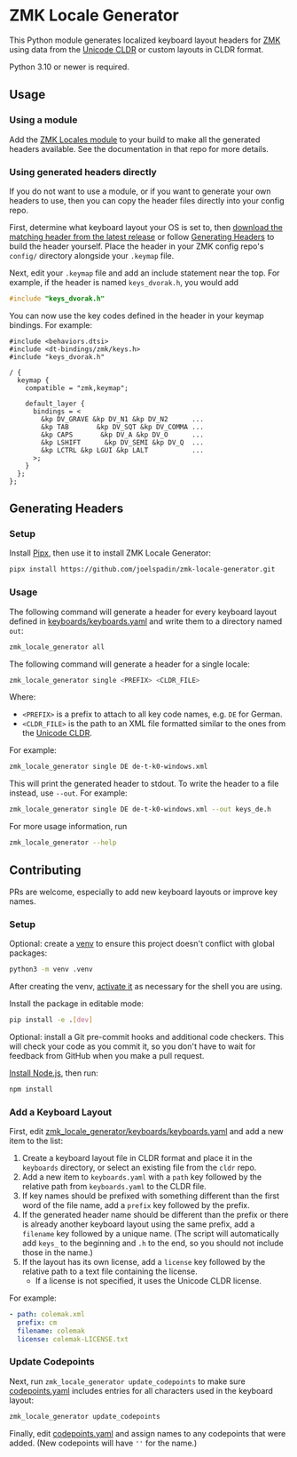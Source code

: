 # ZMK Locale Generator

This Python module generates localized keyboard layout headers for [ZMK](https://zmk.dev) using data from the [Unicode CLDR](https://github.com/unicode-org/cldr) or custom layouts in CLDR format.

Python 3.10 or newer is required.

## Usage

### Using a module

Add the [ZMK Locales module](https://github.com/joelspadin/zmk-locales) to your build to make all the generated headers available. See the documentation in that repo for more details.

### Using generated headers directly

If you do not want to use a module, or if you want to generate your own headers to use, then you can copy the header files directly into your config repo.

First, determine what keyboard layout your OS is set to, then [download the matching header from the latest release](https://github.com/joelspadin/zmk-locale-generator/releases) or follow [Generating Headers](#generating-headers) to build the header yourself. Place the header in your ZMK config repo's `config/` directory alongside your `.keymap` file.

Next, edit your `.keymap` file and add an include statement near the top. For example, if the header is named `keys_dvorak.h`, you would add

```c
#include "keys_dvorak.h"
```

You can now use the key codes defined in the header in your keymap bindings. For example:

```dts
#include <behaviors.dtsi>
#include <dt-bindings/zmk/keys.h>
#include "keys_dvorak.h"

/ {
  keymap {
    compatible = "zmk,keymap";

    default_layer {
      bindings = <
        &kp DV_GRAVE &kp DV_N1 &kp DV_N2      ...
        &kp TAB       &kp DV_SQT &kp DV_COMMA ...
        &kp CAPS       &kp DV_A &kp DV_O      ...
        &kp LSHIFT      &kp DV_SEMI &kp DV_Q  ...
        &kp LCTRL &kp LGUI &kp LALT           ...
      >;
    }
  };
};
```

## Generating Headers

### Setup

Install [Pipx](https://pipx.pypa.io/stable/), then use it to install ZMK Locale Generator:

```sh
pipx install https://github.com/joelspadin/zmk-locale-generator.git
```

### Usage

The following command will generate a header for every keyboard layout defined in [keyboards/keyboards.yaml](keyboards/keyboards.yaml) and write them to a directory named `out`:

```sh
zmk_locale_generator all
```

The following command will generate a header for a single locale:

```sh
zmk_locale_generator single <PREFIX> <CLDR_FILE>
```

Where:

- `<PREFIX>` is a prefix to attach to all key code names, e.g. `DE` for German.
- `<CLDR_FILE>` is the path to an XML file formatted similar to the ones from the [Unicode CLDR](https://github.com/unicode-org/cldr/tree/maint/maint-43/keyboards).

For example:

```sh
zmk_locale_generator single DE de-t-k0-windows.xml
```

This will print the generated header to stdout. To write the header to a file instead, use `--out`. For example:

```sh
zmk_locale_generator single DE de-t-k0-windows.xml --out keys_de.h
```

For more usage information, run

```sh
zmk_locale_generator --help
```

## Contributing

PRs are welcome, especially to add new keyboard layouts or improve key names.

### Setup

Optional: create a [venv](https://docs.python.org/3/library/venv.html) to ensure this project doesn't conflict with global packages:

```sh
python3 -m venv .venv
```

After creating the venv, [activate it](https://docs.python.org/3/library/venv.html#how-venvs-work) as necessary for the shell you are using.

Install the package in editable mode:

```sh
pip install -e .[dev]
```

Optional: install a Git pre-commit hooks and additional code checkers. This will check your code as you commit it, so you don't have to wait for feedback from GitHub when you make a pull request.

[Install Node.js](https://nodejs.org/en), then run:

```sh
npm install
```

### Add a Keyboard Layout

First, edit [zmk_locale_generator/keyboards/keyboards.yaml](zmk_locale_generator/keyboards/keyboards.yaml) and add a new item to the list:

1. Create a keyboard layout file in CLDR format and place it in the `keyboards` directory, or select an existing file from the `cldr` repo.
2. Add a new item to `keyboards.yaml` with a `path` key followed by the relative path from `keyboards.yaml` to the CLDR file.
3. If key names should be prefixed with something different than the first word of the file name, add a `prefix` key followed by the prefix.
4. If the generated header name should be different than the prefix or there is already another keyboard layout using the same prefix, add a `filename` key followed by a unique name. (The script will automatically add `keys_` to the beginning and `.h` to the end, so you should not include those in the name.)
5. If the layout has its own license, add a `license` key followed by the relative path to a text file containing the license.
   - If a license is not specified, it uses the Unicode CLDR license.

For example:

```yaml
- path: colemak.xml
  prefix: cm
  filename: colemak
  license: colemak-LICENSE.txt
```

### Update Codepoints

Next, run `zmk_locale_generator update_codepoints` to make sure [codepoints.yaml](zmk_locale_generator/codepoints.yaml) includes entries for all characters used in the keyboard layout:

```sh
zmk_locale_generator update_codepoints
```

Finally, edit [codepoints.yaml](zmk_locale_generator/codepoints.yaml) and assign names to any codepoints that were added. (New codepoints will have `''` for the name.)

